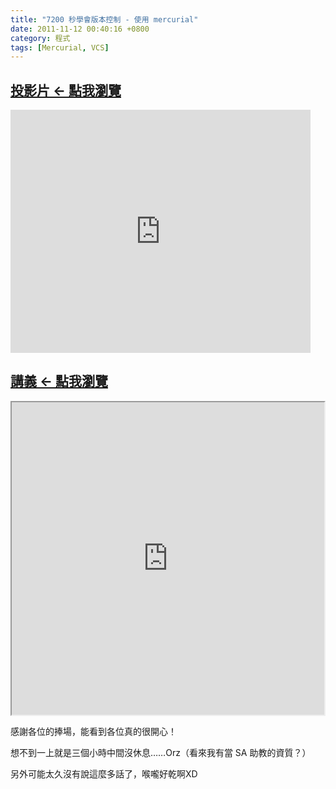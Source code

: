 ```yaml
---
title: "7200 秒學會版本控制 - 使用 mercurial"
date: 2011-11-12 00:40:16 +0800
category: 程式
tags: [Mercurial, VCS]
---
```

<h2><a href="https://docs.google.com/presentation/pub?id=1B1RqZAHUoo2klVbuPMUSLqDiwDFwYNCQOzd1ZBBEVNc&amp;start=false&amp;loop=false&amp;delayms=3000" target="_blank">投影片 &larr; 點我瀏覽</a></h2><p><iframe width="480" height="389" src="https://docs.google.com/presentation/embed?id=1B1RqZAHUoo2klVbuPMUSLqDiwDFwYNCQOzd1ZBBEVNc&amp;start=false&amp;loop=false&amp;delayms=3000" frameborder="0" allowfullscreen="true" webkitallowfullscreen="true"></iframe></p><h2><a href="https://docs.google.com/document/pub?id=1uEcnH9M-8k_iGzFx8nwF2tS3xieynlKvUGULKXAtRjY" target="_blank">講義 &larr; 點我瀏覽</a></h2><p><iframe width="500" height="500" src="https://docs.google.com/document/pub?id=1uEcnH9M-8k_iGzFx8nwF2tS3xieynlKvUGULKXAtRjY&amp;embedded=true"></iframe></p><p>感謝各位的捧場，能看到各位真的很開心！</p><p>想不到一上就是三個小時中間沒休息&hellip;&hellip;Orz（看來我有當 SA 助教的資質？）</p><p>另外可能太久沒有說這麼多話了，喉嚨好乾啊XD</p>
